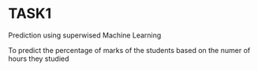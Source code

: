 # TASK1
 Prediction using superwised Machine Learning

To predict the percentage of marks of the students based on the numer of hours they studied
